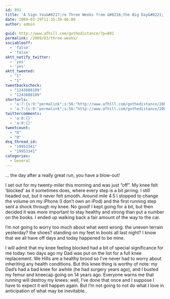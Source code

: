 ```yaml
---
id: 891
title: 'A Sign You&#8217;re Three Weeks from &#8216;the Big Day&#8221;'
date: 2009-03-29T11:35:39-06:00
author: admin
  
guid: http://www.afhill.com/gothedistance/?p=891
permalink: /2009/03/three-weeks/
sociableoff:
  - 'false'
  - 'false'
aktt_notify_twitter:
  - 'yes'
  - 'yes'
aktt_tweeted:
  - "1"
  - "1"
tweetbackscheck:
  - "1243688109"
  - "1243688109"
shorturls:
  - 'a:7:{s:9:"permalink";s:56:"http://www.afhill.com/gothedistance/2009/03/three-weeks/";s:7:"tinyurl";s:25:"http://tinyurl.com/oqf8at";s:4:"isgd";s:17:"http://is.gd/zxyT";s:5:"bitly";s:19:"http://bit.ly/tieuM";s:5:"snipr";s:22:"http://snipr.com/hycmd";s:5:"snurl";s:22:"http://snurl.com/hycmd";s:7:"snipurl";s:24:"http://snipurl.com/hycmd";}'
  - 'a:7:{s:9:"permalink";s:56:"http://www.afhill.com/gothedistance/2009/03/three-weeks/";s:7:"tinyurl";s:25:"http://tinyurl.com/oqf8at";s:4:"isgd";s:17:"http://is.gd/zxyT";s:5:"bitly";s:19:"http://bit.ly/tieuM";s:5:"snipr";s:22:"http://snipr.com/hycmd";s:5:"snurl";s:22:"http://snurl.com/hycmd";s:7:"snipurl";s:24:"http://snipurl.com/hycmd";}'
twittercomments:
  - 'a:0:{}'
  - 'a:0:{}'
tweetcount:
  - "0"
  - "0"
dsq_thread_id:
  - "19953341"
  - "19953341"
categories:
  - General
---
```

&#8230; the day after a really great run, you have a blow-out!

<!--more-->I set out for my twenty-miler this morning and was just &#8220;off&#8221;. My knee felt &#8216;blocked&#8217; as it sometimes does, where every step is a bit jarring. I still headed out, but it never felt smooth. Around mile 4.5 I stopped to change the volume on my iPhone (I don&#8217;t own an iPod) and the first running step sent a shock through my knee. No good! I kept going for a bit, but then decided it was more important to stay healthy and strong than put a number on the books. I ended up walking back a fair amount of the way to the car. 

I&#8217;m not going to worry too much about what went wrong: the uneven terrain yesterday? the shoes? standing on my feet in boots all last night? I know that we all have off days and today happened to be mine. 

I will admit that my knee feeling blocked had a bit of special significance for me today: two days ago my Dad was put on the list for a full knee replacement. We Hills are a healthy brood so I&#8217;ve never had to worry about inheriting any health conditions. But this knee thing is worthy of note: my Dad&#8217;s had a bad knee for awhile (he had surgery years ago), and I busted my femur and kneecap going on 14 years ago. Everyone warns me that running will destroy my knees: well, I&#8217;ve done that once and I suppose I have to expect it will happen again. But I&#8217;m not going to not do what I love in anticipation of what may be inevitable..